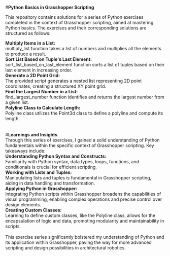 #**Python Basics in Grasshopper Scripting**

This repository contains solutions for a series of Python exercises completed in the context of Grasshopper scripting, aimed at mastering Python basics. The exercises and their corresponding solutions are structured as follows:

**Multiply Items in a List:**<br />
multiply_list function takes a list of numbers and multiplies all the elements to produce a result.<br />
**Sort List Based on Tuple's Last Element:**<br />
sort_list_based_on_last_element function sorts a list of tuples based on their last element in increasing order.<br />
**Generate a 2D Point Grid:**<br />
The provided script generates a nested list representing 2D point coordinates, creating a structured XY point grid.<br />
**Find the Largest Number in a List:**<br />
find_largest_number function identifies and returns the largest number from a given list.<br />
**Polyline Class to Calculate Length:**<br />
Polyline class utilizes the Point3d class to define a polyline and compute its length.<br />
<br /><br />
#**Learnings and Insights**<br />
Through this series of exercises, I gained a solid understanding of Python fundamentals within the specific context of Grasshopper scripting. Key takeaways include:
<br />
**Understanding Python Syntax and Constructs:**<br />
Familiarity with Python syntax, data types, loops, functions, and conditionals is crucial for efficient scripting.<br />
**Working with Lists and Tuples:**<br />
Manipulating lists and tuples is fundamental in Grasshopper scripting, aiding in data handling and transformation.<br />
**Applying Python in Grasshopper:**<br />
Integrating Python scripts within Grasshopper broadens the capabilities of visual programming, enabling complex operations and precise control over design elements.<br />
**Creating Custom Classes:**<br />
Learning to define custom classes, like the Polyline class, allows for the encapsulation of logic and data, promoting modularity and maintainability in scripts.<br /><br />
This exercise series significantly bolstered my understanding of Python and its application within Grasshopper, paving the way for more advanced scripting and design possibilities in architectural robotics.

